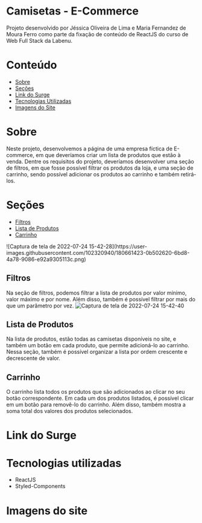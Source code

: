# Camisetas - E-Commerce

Projeto desenvolvido por Jéssica Oliveira de Lima e Maria Fernandez de Moura Ferro como parte da fixação de conteúdo de ReactJS do curso de Web Full Stack da Labenu.

# Conteúdo

<ul>
  <li> <a href="https://github.com/future4code/Barros-labe-commerce4#sobre"> Sobre </a> </li>
  <li> <a href="https://github.com/future4code/Barros-labe-commerce4#se%C3%A7%C3%B5es"> Seções </a> </li>
  <li> <a href="https://github.com/future4code/Barros-labe-commerce4#link-do-surge"> Link do Surge </a> </li>
  <li> <a href="https://github.com/future4code/Barros-labe-commerce4#tecnologias-utilizadas"> Tecnologias Utilizadas </a> </li>
  <li> <a href="https://github.com/future4code/Barros-labe-commerce4#imagens-do-site"> Imagens do Site </a> </li>
</ul>

# Sobre

Neste projeto, desenvolvemos a página de uma empresa fíctica de E-commerce, em que deveríamos criar um lista de produtos que estão à venda. Dentre os requisitos do projeto, deveríamos desenvolver uma seção de filtros, em que fosse possível filtrar os produtos da loja, e uma seção de carrinho, sendo possível adicionar os produtos ao carrinho e também retirá-los.

# Seções

<ul>
  <li> <a href="https://github.com/future4code/Barros-labe-commerce4#filtros"> Filtros </a> </li>
  <li> <a href="https://github.com/future4code/Barros-labe-commerce4#lista-de-produtos"> Lista de Produtos </a> </li>
  <li> <a href="https://github.com/future4code/Barros-labe-commerce4#carrinho"> Carrinho </a> </li>
</ul>
![Captura de tela de 2022-07-24 15-42-28](https://user-images.githubusercontent.com/102320940/180661423-0b502620-6bd8-4a78-9086-e92a9305113c.png)

## Filtros

Na seção de filtros, podemos filtrar a lista de produtos por valor mínimo, valor máximo e por nome. Além disso, também é possível filtrar por mais do que um parâmetro por vez.
![Captura de tela de 2022-07-24 15-42-40](https://user-images.githubusercontent.com/102320940/180661435-b0fd71d1-0315-44b0-938d-4ca17e05cd54.png)


## Lista de Produtos

Na lista de produtos, estão todas as camisetas disponíveis no site, e também um botão em cada produto, que permite adicioná-lo ao carrinho. Nessa seção, também é possível organizar a lista por ordem crescente e decrescente de valor.

## Carrinho

O carrinho lista todos os produtos que são adicionados ao clicar no seu botão correspondente. Em cada um dos produtos listados, é possível clicar em um botão para removê-lo do carrinho. Além disso, também mostra a soma total dos valores dos produtos selecionados.

# Link do Surge


# Tecnologias utilizadas

<ul>
  <li> ReactJS </li>
  <li> Styled-Components </li>
 </ul>
 
 # Imagens do site

